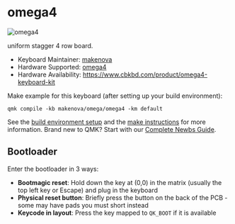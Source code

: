 # omega4

![omega4](https://i.imgur.com/tV4iCoD.png)

uniform stagger 4 row board.

-   Keyboard Maintainer: [makenova](https://github.com/makenova)
-   Hardware Supported: [omega4](https://github.com/makenova/omega)
-   Hardware Availability: https://www.cbkbd.com/product/omega4-keyboard-kit

Make example for this keyboard (after setting up your build environment):

    qmk compile -kb makenova/omega/omega4 -km default

See the [build environment setup](https://docs.qmk.fm/#/getting_started_build_tools) and the [make instructions](https://docs.qmk.fm/#/getting_started_make_guide) for more information. Brand new to QMK? Start with our [Complete Newbs Guide](https://docs.qmk.fm/#/newbs).

## Bootloader

Enter the bootloader in 3 ways:

-   **Bootmagic reset**: Hold down the key at (0,0) in the matrix (usually the top left key or Escape) and plug in the keyboard
-   **Physical reset button**: Briefly press the button on the back of the PCB - some may have pads you must short instead
-   **Keycode in layout**: Press the key mapped to `QK_BOOT` if it is available
